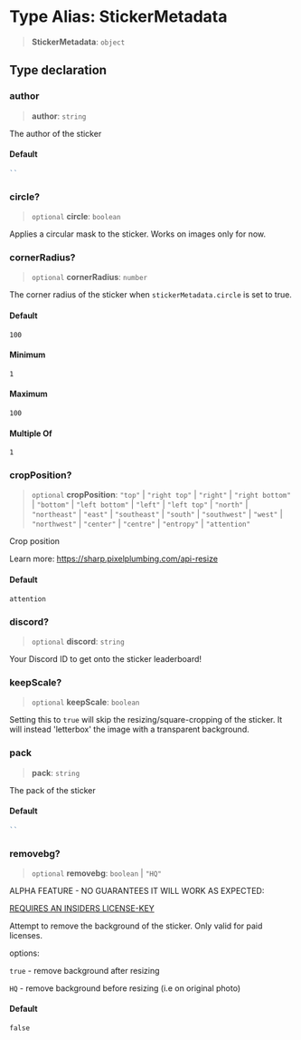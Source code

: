 # Type Alias: StickerMetadata

> **StickerMetadata**: `object`

## Type declaration

### author

> **author**: `string`

The author of the sticker

#### Default

```ts
``
```

### circle?

> `optional` **circle**: `boolean`

Applies a circular mask to the sticker. Works on images only for now.

### cornerRadius?

> `optional` **cornerRadius**: `number`

The corner radius of the sticker when `stickerMetadata.circle` is set to true.

#### Default

`100`

#### Minimum

`1`

#### Maximum

`100`

#### Multiple Of

`1`

### cropPosition?

> `optional` **cropPosition**: `"top"` \| `"right top"` \| `"right"` \| `"right bottom"` \| `"bottom"` \| `"left bottom"` \| `"left"` \| `"left top"` \| `"north"` \| `"northeast"` \| `"east"` \| `"southeast"` \| `"south"` \| `"southwest"` \| `"west"` \| `"northwest"` \| `"center"` \| `"centre"` \| `"entropy"` \| `"attention"`

Crop position

Learn more: https://sharp.pixelplumbing.com/api-resize

#### Default

`attention`

### discord?

> `optional` **discord**: `string`

Your Discord ID to get onto the sticker leaderboard!

### keepScale?

> `optional` **keepScale**: `boolean`

Setting this to `true` will skip the resizing/square-cropping of the sticker. It will instead 'letterbox' the image with a transparent background.

### pack

> **pack**: `string`

The pack of the sticker

#### Default

```ts
``
```

### removebg?

> `optional` **removebg**: `boolean` \| `"HQ"`

ALPHA FEATURE - NO GUARANTEES IT WILL WORK AS EXPECTED:

[REQUIRES AN INSIDERS LICENSE-KEY](https://gum.co/open-wa?tier=Insiders%20Program)

Attempt to remove the background of the sticker. Only valid for paid licenses.

options:

 `true`  - remove background after resizing

 `HQ`    - remove background before resizing (i.e on original photo)

#### Default

`false`
